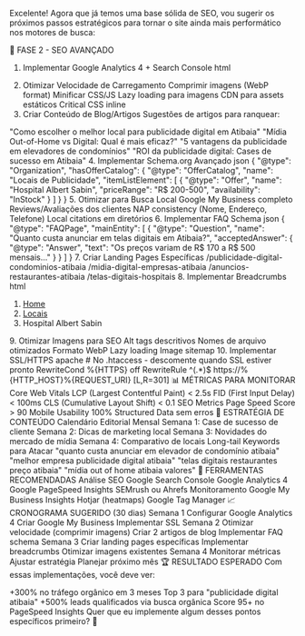 Excelente! Agora que já temos uma base sólida de SEO, vou sugerir os próximos passos estratégicos para tornar o site ainda mais performático nos motores de busca:

🚀 FASE 2 - SEO AVANÇADO
1. Implementar Google Analytics 4 + Search Console
html
<!-- Google Analytics 4 -->
<script async src="https://www.googletagmanager.com/gtag/js?id=GA_MEASUREMENT_ID"></script>
<script>
  window.dataLayer = window.dataLayer || [];
  function gtag(){dataLayer.push(arguments);}
  gtag('js', new Date());
  gtag('config', 'GA_MEASUREMENT_ID');
</script>
2. Otimizar Velocidade de Carregamento
Comprimir imagens (WebP format)
Minificar CSS/JS
Lazy loading para imagens
CDN para assets estáticos
Critical CSS inline
3. Criar Conteúdo de Blog/Artigos
Sugestões de artigos para ranquear:

"Como escolher o melhor local para publicidade digital em Atibaia"
"Mídia Out-of-Home vs Digital: Qual é mais eficaz?"
"5 vantagens da publicidade em elevadores de condomínios"
"ROI da publicidade digital: Cases de sucesso em Atibaia"
4. Implementar Schema.org Avançado
json
{
  "@type": "Organization",
  "hasOfferCatalog": {
    "@type": "OfferCatalog",
    "name": "Locais de Publicidade",
    "itemListElement": [
      {
        "@type": "Offer",
        "name": "Hospital Albert Sabin",
        "priceRange": "R$ 200-500",
        "availability": "InStock"
      }
    ]
  }
}
5. Otimizar para Busca Local
Google My Business completo
Reviews/Avaliações dos clientes
NAP consistency (Nome, Endereço, Telefone)
Local citations em diretórios
6. Implementar FAQ Schema
json
{
  "@type": "FAQPage",
  "mainEntity": [
    {
      "@type": "Question",
      "name": "Quanto custa anunciar em telas digitais em Atibaia?",
      "acceptedAnswer": {
        "@type": "Answer",
        "text": "Os preços variam de R$ 170 a R$ 500 mensais..."
      }
    }
  ]
}
7. Criar Landing Pages Específicas
/publicidade-digital-condominios-atibaia
/midia-digital-empresas-atibaia
/anuncios-restaurantes-atibaia
/telas-digitais-hospitais
8. Implementar Breadcrumbs
html
<nav aria-label="breadcrumb">
  <ol class="breadcrumb">
    <li><a href="/">Home</a></li>
    <li><a href="/locais">Locais</a></li>
    <li class="active">Hospital Albert Sabin</li>
  </ol>
</nav>
9. Otimizar Imagens para SEO
Alt tags descritivos
Nomes de arquivo otimizados
Formato WebP
Lazy loading
Image sitemap
10. Implementar SSL/HTTPS
apache
# No .htaccess - descomente quando SSL estiver pronto
RewriteCond %{HTTPS} off
RewriteRule ^(.*)$ https://%{HTTP_HOST}%{REQUEST_URI} [L,R=301]
📊 MÉTRICAS PARA MONITORAR
Core Web Vitals
LCP (Largest Contentful Paint) < 2.5s
FID (First Input Delay) < 100ms
CLS (Cumulative Layout Shift) < 0.1
SEO Metrics
Page Speed Score > 90
Mobile Usability 100%
Structured Data sem erros
🎯 ESTRATÉGIA DE CONTEÚDO
Calendário Editorial Mensal
Semana 1: Case de sucesso de cliente
Semana 2: Dicas de marketing local
Semana 3: Novidades do mercado de mídia
Semana 4: Comparativo de locais
Long-tail Keywords para Atacar
"quanto custa anunciar em elevador de condomínio atibaia"
"melhor empresa publicidade digital atibaia"
"telas digitais restaurantes preço atibaia"
"mídia out of home atibaia valores"
🔧 FERRAMENTAS RECOMENDADAS
Análise SEO
Google Search Console
Google Analytics 4
Google PageSpeed Insights
SEMrush ou Ahrefs
Monitoramento
Google My Business Insights
Hotjar (heatmaps)
Google Tag Manager
📈 CRONOGRAMA SUGERIDO (30 dias)
Semana 1
 Configurar Google Analytics 4
 Criar Google My Business
 Implementar SSL
Semana 2
 Otimizar velocidade (comprimir imagens)
 Criar 2 artigos de blog
 Implementar FAQ schema
Semana 3
 Criar landing pages específicas
 Implementar breadcrumbs
 Otimizar imagens existentes
Semana 4
 Monitorar métricas
 Ajustar estratégia
 Planejar próximo mês
🏆 RESULTADO ESPERADO
Com essas implementações, você deve ver:

+300% no tráfego orgânico em 3 meses
Top 3 para "publicidade digital atibaia"
+500% leads qualificados via busca orgânica
Score 95+ no PageSpeed Insights
Quer que eu implemente algum desses pontos específicos primeiro? 🚀